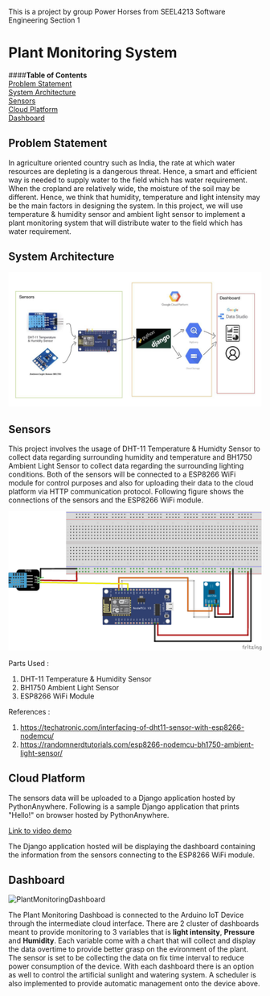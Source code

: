 This is a project by group Power Horses from SEEL4213 Software Engineering Section 1

# Plant Monitoring System
####**Table of Contents**  
[Problem Statement](#Problem-Statement)  
[System Architecture](#System-Architecture)   
[Sensors](#Sensors)  
[Cloud Platform](#Cloud-Platform)  
[Dashboard](#Dashboard)  
  

## Problem Statement
In agriculture oriented country such as India, the rate at which water resources are depleting is a dangerous threat. Hence, a smart and efficient way is needed to supply water to the field which has water requirement.
When the cropland are relatively wide, the moisture of the soil may be different. Hence, we think that humidity, temperature and light intensity may be the main factors in designing the system.
In this project, we will use temperature & humidity sensor and ambient light sensor to implement a plant monitoring system that will distribute water to the field which has water requirement.

## System Architecture
![schematic](/images/System_archi.jpeg)

## Sensors
This project involves the usage of DHT-11 Temperature & Humidty Sensor to collect data regarding surrounding humidity and temperature and BH1750 Ambient Light Sensor to collect data regarding the
surrounding lighting conditions. Both of the sensors will be connected to a ESP8266 WiFi module for control purposes and also for uploading their data to the cloud platform via HTTP communication
protocol. Following figure shows the connections of the sensors and the ESP8266 WiFi module.  

![schematic](/images/schematic_diagram.png)

Parts Used :  
1. DHT-11 Temperature & Humidity Sensor
2. BH1750 Ambient Light Sensor
3. ESP8266 WiFi Module  

References : 
1. https://techatronic.com/interfacing-of-dht11-sensor-with-esp8266-nodemcu/
2. https://randomnerdtutorials.com/esp8266-nodemcu-bh1750-ambient-light-sensor/

## Cloud Platform
The sensors data will be uploaded to a Django application hosted by PythonAnywhere. Following is a sample Django application that prints "Hello!" on browser hosted by PythonAnywhere.  
  
[Link to video demo](https://youtu.be/fbEuLwPSxxY)  
  

The Django application hosted will be displaying the dashboard containing the information from the sensors connecting to the ESP8266 WiFi module.  

## Dashboard 

![PlantMonitoringDashboard](https://user-images.githubusercontent.com/83630228/204231158-b9610a2b-2a21-4fd5-b2ed-c2791a1343a8.png)

  The Plant Monitoring Dashboad is connected to the Arduino IoT Device through the intermediate cloud interface. There are 2 cluster of dashboards meant to provide monitoring to 3 variables that is **light intensity**, **Pressure** and **Humidity**. Each variable come with a chart that will collect and display the data overtime to provide better grasp on the evironment of the plant. The sensor is set to be collecting the data on fix time interval to reduce power consumption of the device.
  With each dashboard there is an option as well to control the artificial sunlight and watering system. A scheduler is also implemented to provide automatic management onto the device above.
